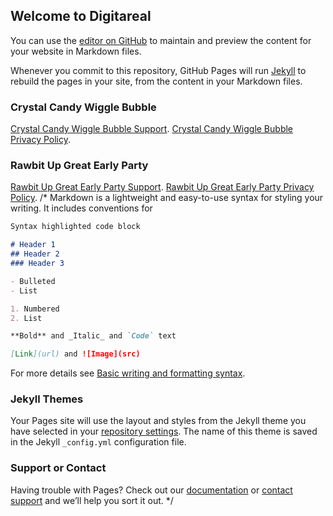 ## Welcome to Digitareal

You can use the [editor on GitHub](https://github.com/digitareal/digitareal.github.io/edit/main/index.md) to maintain and preview the content for your website in Markdown files.

Whenever you commit to this repository, GitHub Pages will run [Jekyll](https://jekyllrb.com/) to rebuild the pages in your site, from the content in your Markdown files.

### Crystal Candy Wiggle Bubble
[Crystal Candy Wiggle Bubble Support](https://github.com/digitareal/CrystalCandy/wiki/Crystal-Candy-Support).
[Crystal Candy Wiggle Bubble Privacy Policy](https://github.com/digitareal/CrystalCandy/wiki/Privacy-Policy).

### Rawbit Up Great Early Party
[Rawbit Up Great Early Party Support](https://github.com/digitareal/RawBit-Up-Great/wiki/support).
[Rawbit Up Great Early Party Privacy Policy](https://github.com/digitareal/RawBit-Up-Great/wiki/Privacy-Policy).
/*
Markdown is a lightweight and easy-to-use syntax for styling your writing. It includes conventions for

```markdown
Syntax highlighted code block

# Header 1
## Header 2
### Header 3

- Bulleted
- List

1. Numbered
2. List

**Bold** and _Italic_ and `Code` text

[Link](url) and ![Image](src)
```

For more details see [Basic writing and formatting syntax](https://docs.github.com/en/github/writing-on-github/getting-started-with-writing-and-formatting-on-github/basic-writing-and-formatting-syntax).

### Jekyll Themes

Your Pages site will use the layout and styles from the Jekyll theme you have selected in your [repository settings](https://github.com/digitareal/digitareal.github.io/settings/pages). The name of this theme is saved in the Jekyll `_config.yml` configuration file.

### Support or Contact

Having trouble with Pages? Check out our [documentation](https://docs.github.com/categories/github-pages-basics/) or [contact support](https://support.github.com/contact) and we’ll help you sort it out.
*/

